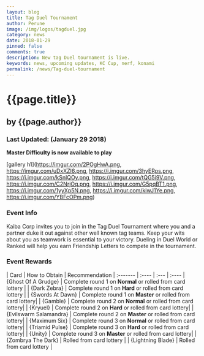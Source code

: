 ```yaml
---
layout: blog
title: Tag Duel Tournament
author: Perune
image: /img/logos/tagduel.jpg
category: news
date: 2018-01-29
pinned: false
comments: true
description: New tag Duel tournament is live.
keywords: news, upcoming updates, KC Cup, nerf, konami
permalink: /news/Tag-duel-tournament
---
```


# {{page.title}}
## by {{page.author}}


### Last Updated: (January 29 2018) 
**Master Difficulty is now available to play**

[gallery h1](https://imgur.com/2POgHwA.png, https://imgur.com/uDxXZI6.png, https://i.imgur.com/3hyERps.png, https://i.imgur.com/kSnlQOy.png, https://i.imgur.com/tQG5i9V.png, https://i.imgur.com/C2NrjOq.png, https://i.imgur.com/G5pqBT1.png, https://i.imgur.com/1yyXp5N.png, https://i.imgur.com/kiwJ1Ye.png, https://i.imgur.com/YBFcOPm.png)


### Event Info
Kaiba Corp invites you to join in the Tag Duel Tournament where you and a partner duke it out against other well known tag teams.  Keep your wits about you as teamwork is essential to your victory.  Dueling in Duel World or Ranked will help you earn Friendship Letters to compete in the tournament.

### Event Rewards

| Card    | How to Obtain |  Recommendation
| :------- | :---- | :--- | :---- 
| {Ghost Of A Grudge} | Complete round 1 on **Normal** or rolled from card lottery | 
| {Dark Zebra} | Complete round 1 on **Hard** or rolled from card lottery |
| {Swords At Dawn} | Complete round 1 on **Master** or rolled from card lottery|
| {Gamble} | Complete round 2 on **Normal** or rolled from card lottery|
| {Kryuel} | Complete round 2 on **Hard** or rolled from card lottery|
| {Evilswarm Salamandra} | Complete round 2 on **Master** or rolled from card lottery|
| {Maximum Six} | Complete round 3 on **Normal** or rolled from card lottery|
| {Triamid Pulse} | Complete round 3 on **Hard** or rolled from card lottery|
| {Unity} | Complete round 3 on **Master** or rolled from card lottery|
| {Zombrya The Dark} | Rolled from card lottery |
| {Lightning Blade} | Rolled from card lottery |
